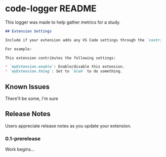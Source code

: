 # code-logger README

This logger was made to help gather metrics for a study.

```markdown
## Extension Settings

Include if your extension adds any VS Code settings through the `contributes.configuration` extension point.

For example:

This extension contributes the following settings:

* `myExtension.enable`: Enable/disable this extension.
* `myExtension.thing`: Set to `blah` to do something.
```

## Known Issues

There'll be some, I'm sure

## Release Notes

Users appreciate release notes as you update your extension.

### 0.1-prerelease

Work begins...
